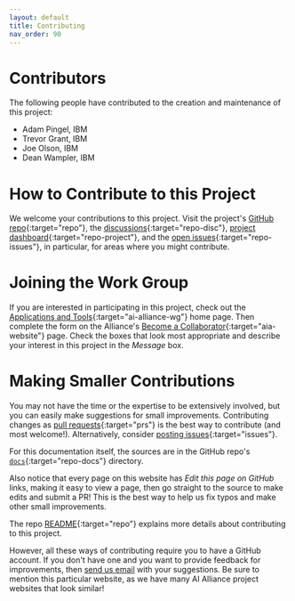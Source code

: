 ```yaml
---
layout: default
title: Contributing
nav_order: 90
---
```


# Contributors

The following people have contributed to the creation and maintenance of this project:

* Adam Pingel, IBM
* Trevor Grant, IBM
* Joe Olson, IBM
* Dean Wampler, IBM

# How to Contribute to this Project

We welcome your contributions to this project. Visit the project's [GitHub repo](https://github.com/The-AI-Alliance/open-agent-lab/){:target="repo"}, the [discussions](https://github.com/The-AI-Alliance/open-agent-lab/discussions){:target="repo-disc"}, [project dashboard](https://github.com/orgs/The-AI-Alliance/projects/41/views/2){:target="repo-project"}, and the [open issues](https://github.com/The-AI-Alliance/open-agent-lab/issues){:target="repo-issues"}, in particular, for areas where you might contribute.

# Joining the Work Group

If you are interested in participating in this project, check out the [Applications and Tools](https://thealliance.ai/focus-areas/applications-and-tools){:target="ai-alliance-wg"} home page. Then complete the form on the Alliance's [Become a Collaborator](https://thealliance.ai/become-a-collaborator){:target="aia-website"} page. Check the boxes that look most appropriate and describe your interest in this project in the _Message_ box.

# Making Smaller Contributions

You may not have the time or the expertise to be extensively involved, but you can easily make suggestions for small improvements. Contributing changes as [pull requests](https://github.com/The-AI-Alliance/open-agent-lab/pulls){:target="prs"} is the best way to contribute (and most welcome!). Alternatively, consider [posting issues](https://github.com/The-AI-Alliance/open-agent-lab/issues){:target="issues"}. 

For this documentation itself, the sources are in the GitHub repo's [`docs`](https://github.com/The-AI-Alliance/open-agent-lab/tree/main/docs){:target="repo-docs"} directory. 

Also notice that every page on this website has _Edit this page on GitHub_ links, making it easy to view a page, then go straight to the source to make edits and submit a PR! This is the best way to help us fix typos and make other small improvements.

The repo [README](https://github.com/The-AI-Alliance/open-agent-lab){:target="repo"} explains more details about contributing to this project.

However, all these ways of contributing require you to have a GitHub account. If you don't have one and you want to provide feedback for improvements, then [send us email](mailto:contact@thealliance.ai) with your suggestions. Be sure to mention this particular website, as we have many AI Alliance project websites that look similar!
